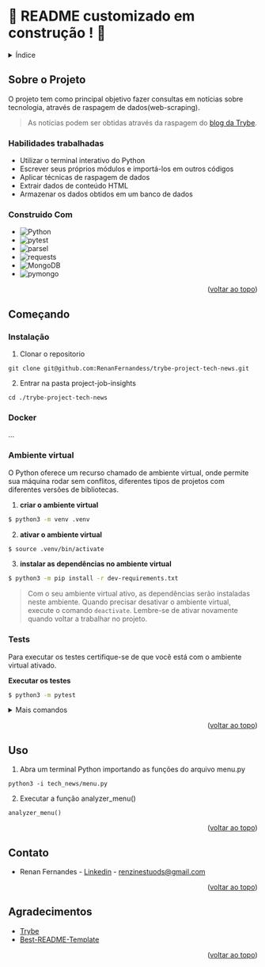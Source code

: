# :construction: README customizado em construção ! :construction:
<!-- Olá, Tryber!
Esse é apenas um arquivo inicial para o README do seu projeto no qual você pode customizar e reutilizar todas as vezes que for executar o trybe-publisher.

Para deixá-lo com a sua cara, basta alterar o seguinte arquivo da sua máquina: ~/.student-repo-publisher/custom/_NEW_README.md

É essencial que você preencha esse documento por conta própria, ok?
Não deixe de usar nossas dicas de escrita de README de projetos, e deixe sua criatividade brilhar!
:warning: IMPORTANTE: você precisa deixar nítido:
- quais arquivos/pastas foram desenvolvidos por você; 
- quais arquivos/pastas foram desenvolvidos por outra pessoa estudante;
- quais arquivos/pastas foram desenvolvidos pela Trybe.

* Utilizar o terminal interativo do Python.
   * Utilizar estruturas condicionais e de repetição.
   * Utilizar funções built-in do Python.
   * Utilizar tratamento de exceções.
   * Realizar a manipulação de arquivos.
   * Escrever funções.
   * Escrever testes com Pytest.
   * Escrever seus próprios módulos e importá-los em outros códigos.
-->

<details>
  <summary>Índice</summary>
  <ol>
    <li>
      <a href="#sobre-o-projeto">Sobre o Projeto</a>
      <ul>
        <li><a href="#construido-com">Construido Com</a></li>
      </ul>
    </li>
    <li>
      <a href="#começando">Começando</a>
      <ul>
        <li><a href="#instalação">Instalação</a></li>
        <li><a href="#ambiente-virtual">Ambiente virtual</a></li>
        <li><a href="#executando">Executando</a></li>
        <li><a href="#tests">Tests</a></li>
      </ul>
    </li>
    <li><a href="#uso">Uso</a></li>
    <li><a href="#contato">Contato</a></li>
    <li><a href="#agradecimentos">Agradecimentos</a></li>
  </ol>
</details>

## Sobre o Projeto

O projeto tem como principal objetivo fazer consultas em notícias sobre tecnologia, através de raspagem de dados(web-scraping).

> As notícias podem ser obtidas através da raspagem do [blog da Trybe](https://blog.betrybe.com/).

### Habilidades trabalhadas
* Utilizar o terminal interativo do Python
* Escrever seus próprios módulos e importá-los em outros códigos
* Aplicar técnicas de raspagem de dados
* Extrair dados de conteúdo HTML
* Armazenar os dados obtidos em um banco de dados



### Construido Com

 * ![Python](https://img.shields.io/badge/python-3670A0?style=for-the-badge&logo=python&logoColor=ffdd54)
 * ![pytest](https://img.shields.io/badge/pytest-3670A0?style=for-the-badge&logo=pytest&logoColor=ffdd54)
 * ![parsel](https://img.shields.io/badge/parsel-%23000.svg?style=for-the-badge&logo=parsel&logoColor=white)
 * ![requests](https://img.shields.io/badge/requests-white.svg?style=for-the-badge&logo=requests&logoColor=black)
 * ![MongoDB](https://img.shields.io/badge/MongoDB-%234ea94b.svg?style=for-the-badge&logo=mongodb&logoColor=white)
 * ![pymongo](https://img.shields.io/badge/pymongo-3670A0?style=for-the-badge&logo=pymongo&logoColor=ffdd54)
 
<p align="right">(<a href="#readme-top">voltar ao topo</a>)</p>

## Começando

### Instalação

  1. Clonar o repositorio

    git clone git@github.com:RenanFernandess/trybe-project-tech-news.git

  2. Entrar na pasta project-job-insights
  
    cd ./trybe-project-tech-news
    
### Docker
...

### Ambiente virtual
O Python oferece um recurso chamado de ambiente virtual, onde permite sua máquina rodar sem conflitos, diferentes tipos de projetos com diferentes versões de bibliotecas.

  1. **criar o ambiente virtual**

  ```bash
  $ python3 -m venv .venv
  ```

  2. **ativar o ambiente virtual**

  ```bash
  $ source .venv/bin/activate
  ```

  3. **instalar as dependências no ambiente virtual**

  ```bash
  $ python3 -m pip install -r dev-requirements.txt
  ```

  > Com o seu ambiente virtual ativo, as dependências serão instaladas neste ambiente.
  Quando precisar desativar o ambiente virtual, execute o comando `deactivate`. Lembre-se de ativar novamente quando voltar a trabalhar no projeto.

  
### Tests

 Para executar os testes certifique-se de que você está com o ambiente virtual ativado.

  <strong>Executar os testes</strong>

  ```bash
  $ python3 -m pytest
  ```

  <details>
  <summary>Mais comandos</summary>
  
   O arquivo `pyproject.toml` já configura corretamente o pytest. Entretanto, caso você tenha problemas com isso e queira explicitamente uma saída completa, o comando é:

  ```bash
  python3 -m pytest -s -vv
  ```

  Caso precise executar apenas um arquivo de testes basta executar o comando:

  ```bash
  python3 -m pytest tests/nomedoarquivo.py
  ```

  Caso precise executar apenas uma função de testes basta executar o comando:

  ```bash
  python3 -m pytest -k nome_da_func_de_tests
  ```

  Para executar um teste específico de um arquivo, basta executar o comando:

  ```bash
  python3 -m pytest tests/nomedoarquivo.py::test_nome_do_teste
  ```
  
</details>
  

<p align="right">(<a href="#readme-top">voltar ao topo</a>)</p>

## Uso

   1. Abra um terminal Python importando as funções do arquivo menu.py
    
    python3 -i tech_news/menu.py

   2. Executar a função analyzer_menu()

    analyzer_menu()


<p align="right">(<a href="#readme-top">voltar ao topo</a>)</p>

## Contato

* Renan Fernandes - [Linkedin](https://www.linkedin.com/in/orenanfernandes/) - renzinestuods@gmail.com

<p align="right">(<a href="#readme-top">voltar ao topo</a>)</p>

## Agradecimentos

* [Trybe](https://www.betrybe.com/)
* [Best-README-Template](https://github.com/othneildrew/Best-README-Template)

<p align="right">(<a href="#readme-top">voltar ao topo</a>)</p>
